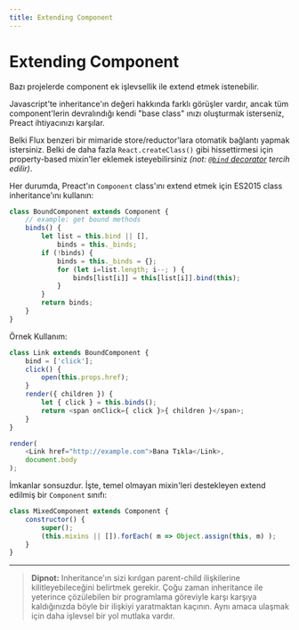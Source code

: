 ```yaml
---
title: Extending Component
---
```


# Extending Component

Bazı projelerde component ek işlevsellik ile extend etmek istenebilir.

Javascript'te inheritance'ın değeri hakkında farklı görüşler vardır, ancak tüm component'lerin devralındığı kendi "base class" ınızı oluşturmak isterseniz, Preact ihtiyacınızı karşılar.

Belki Flux benzeri bir mimaride store/reductor'lara otomatik bağlantı yapmak istersiniz. Belki de daha fazla `React.createClass()` gibi hissettirmesi için property-based mixin'ler eklemek isteyebilirsiniz _(not: [`@bind` decorator](https://github.com/developit/decko#bind) tercih edilir)_.

Her durumda, Preact'ın `Component` class'ını extend etmek için ES2015 class inheritance'ını kullanın:

```js
class BoundComponent extends Component {
    // example: get bound methods
    binds() {
        let list = this.bind || [],
            binds = this._binds;
        if (!binds) {
            binds = this._binds = {};
            for (let i=list.length; i--; ) {
                binds[list[i]] = this[list[i]].bind(this);
            }
        }
        return binds;
    }
}
```

Örnek Kullanım:

```js
class Link extends BoundComponent {
    bind = ['click'];
    click() {
        open(this.props.href);
    }
    render({ children }) {
        let { click } = this.binds();
        return <span onClick={ click }>{ children }</span>;
    }
}

render(
    <Link href="http://example.com">Bana Tıkla</Link>,
    document.body
);
```


İmkanlar sonsuzdur. İşte, temel olmayan mixin'leri destekleyen extend edilmiş bir `Component` sınıfı:

```js
class MixedComponent extends Component {
    constructor() {
        super();
        (this.mixins || []).forEach( m => Object.assign(this, m) );
    }
}
```

---

> **Dipnot:** Inheritance'ın sizi kırılgan parent-child ilişkilerine kilitleyebileceğini belirtmek gerekir. Çoğu zaman inheritance ile yeterince çözülebilen bir programlama göreviyle karşı karşıya kaldığınızda böyle bir ilişkiyi yaratmaktan kaçının. Aynı amaca ulaşmak için daha işlevsel bir yol mutlaka vardır.